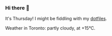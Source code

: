 ### Hi there :wave:

It's Thursday! I might be fiddling with my [dotfiles](https://github.com/bewuethr/dotfiles).

Weather in Toronto: partly cloudy, at +15°C.
